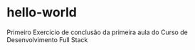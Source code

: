 # hello-world
Primeiro Exercicio 
de conclusão da primeira aula do Curso de Desenvolvimento Full Stack